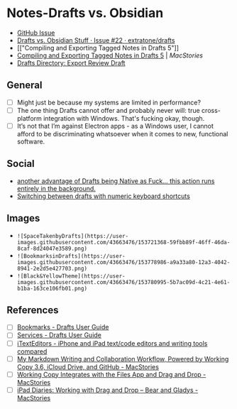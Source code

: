 # Notes-Drafts vs. Obsidian
- [GitHub Issue](https://github.com/extratone/bilge/issues/301)
- [Drafts vs. Obsidian Stuff · Issue #22 · extratone/drafts](https://github.com/extratone/drafts/issues/22)
- [["Compiling and Exporting Tagged Notes in Drafts 5"]]
- [Compiling and Exporting Tagged Notes in Drafts 5](https://club.macstories.net/posts/compiling-and-exporting-tagged-notes-in-drafts-5) | *MacStories*
- [Drafts Directory: Export Review Draft](https://actions.getdrafts.com/a/1L7)

## General
- [ ] Might just be because my systems are limited in performance?
- [ ] The one thing Drafts cannot offer and probably never will: true cross-platform integration with Windows. That's fucking okay, though.
- [ ] It’s not that I’m against Electron apps - as a Windows user, I cannot afford to be discriminating whatsoever when it comes to new, functional software.

## Social
- [another advantage of Drafts being Native as Fuck… this action runs entirely in the background.](https://twitter.com/NeoYokel/status/1490748762779791360)
- [Switching between drafts with numeric keyboard shortcuts](https://twitter.com/NeoYokel/status/1492567120336535552)

## Images
- `![SpaceTakenbyDrafts](https://user-images.githubusercontent.com/43663476/153721368-59fbb89f-46ff-46da-8caf-8d24047e3589.png)`
- `![BookmarksinDrafts](https://user-images.githubusercontent.com/43663476/153778986-a9a33a80-12a3-4042-8941-2e2d5e427703.png)`
- `![Black&YellowTheme](https://user-images.githubusercontent.com/43663476/153780995-5b7ac09d-4c21-4e61-b1ba-163ce106fb01.png)`

## References
- [ ] [Bookmarks - Drafts User Guide](https://docs.getdrafts.com/docs/settings/bookmarks)
- [ ] [Services - Drafts User Guide](https://docs.getdrafts.com/docs/actions/steps/services)
- [ ] [iTextEditors - iPhone and iPad text/code editors and writing tools compared](https://brettterpstra.com/ios-text-editors/#obsidian)
- [ ] [My Markdown Writing and Collaboration Workflow, Powered by Working Copy 3.6, iCloud Drive, and GitHub - MacStories](https://www.macstories.net/ios/my-markdown-writing-and-collaboration-workflow-powered-by-working-copy-3-6-icloud-drive-and-github/)
- [ ] [Working Copy Integrates with the Files App and Drag and Drop - MacStories](https://www.macstories.net/reviews/working-copy-integrates-with-the-files-app-and-drag-and-drop/)
- [ ] [iPad Diaries: Working with Drag and Drop – Bear and Gladys - MacStories](https://www.macstories.net/ios/ipad-diaries-working-with-drag-and-drop-bear-and-gladys/)